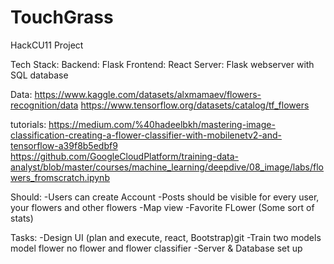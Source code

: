 # TouchGrass
HackCU11 Project


Tech Stack:
Backend: Flask
Frontend: React
Server: Flask webserver with SQL database

Data:
https://www.kaggle.com/datasets/alxmamaev/flowers-recognition/data
https://www.tensorflow.org/datasets/catalog/tf_flowers


tutorials:
https://medium.com/%40hadeelbkh/mastering-image-classification-creating-a-flower-classifier-with-mobilenetv2-and-tensorflow-a39f8b5edbf9
https://github.com/GoogleCloudPlatform/training-data-analyst/blob/master/courses/machine_learning/deepdive/08_image/labs/flowers_fromscratch.ipynb


Should:
-Users can create Account
-Posts should be visible for every user, your flowers and other flowers
-Map view
-Favorite FLower (Some sort of stats)

Tasks:
-Design UI (plan and execute, react, Bootstrap)git 
-Train two models model flower no flower and flower classifier
-Server & Database set up
